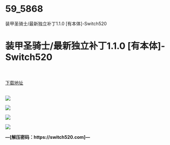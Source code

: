# 59_5868
装甲圣骑士/最新独立补丁1.1.0 [有本体]-Switch520
# 装甲圣骑士/最新独立补丁1.1.0 [有本体]-Switch520
 <br/></br>
[下载地址](https://www.switch520.cc/article/5868 "下载地址")
<br/></br>

<p><img src="https://www.switch520.cc/muke_img/upload_art_editor_20201125-1_c64ea4711a609f38d27983886194b00b.jpg"></p>
<p><img src="https://www.switch520.cc/muke_img/upload_art_editor_20201125-1_7fa80c1f5872d2ae5ca36a425ff044c3.jpg"></p>
<p><img src="https://www.switch520.cc/muke_img/upload_art_editor_20201125-1_ec0df98d999fc364e28da098de22388c.jpg"></p>
<p><img src="https://www.switch520.cc/muke_img/upload_art_editor_20201125-1_c1fdec4ce093fcd9dc54572e0c9ad7d1.jpg"></p>
<p></p>
<p><span><strong>—[解压密码：https://switch520.com]—</strong></span></p>
